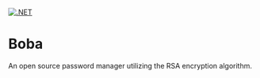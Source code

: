 [![.NET](https://github.com/an-prata/Boba/actions/workflows/dotnet.yml/badge.svg?branch=master)](https://github.com/an-prata/Boba/actions/workflows/dotnet.yml)
# Boba
An open source password manager utilizing the RSA encryption algorithm.
